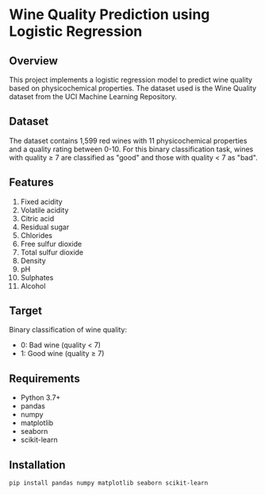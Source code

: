 # Wine Quality Prediction using Logistic Regression

## Overview
This project implements a logistic regression model to predict wine quality based on physicochemical properties. The dataset used is the Wine Quality dataset from the UCI Machine Learning Repository.

## Dataset
The dataset contains 1,599 red wines with 11 physicochemical properties and a quality rating between 0-10. For this binary classification task, wines with quality ≥ 7 are classified as "good" and those with quality < 7 as "bad".

## Features
1. Fixed acidity
2. Volatile acidity
3. Citric acid
4. Residual sugar
5. Chlorides
6. Free sulfur dioxide
7. Total sulfur dioxide
8. Density
9. pH
10. Sulphates
11. Alcohol

## Target
Binary classification of wine quality:
- 0: Bad wine (quality < 7)
- 1: Good wine (quality ≥ 7)

## Requirements
- Python 3.7+
- pandas
- numpy
- matplotlib
- seaborn
- scikit-learn

## Installation
```bash
pip install pandas numpy matplotlib seaborn scikit-learn
